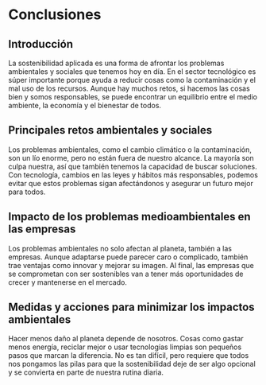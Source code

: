 # Conclusiones

## Introducción
La sostenibilidad aplicada es una forma de afrontar los problemas ambientales y sociales que tenemos hoy en día. En el sector tecnológico es súper importante porque ayuda a reducir cosas como la contaminación y el mal uso de los recursos. Aunque hay muchos retos, si hacemos las cosas bien y somos responsables, se puede encontrar un equilibrio entre el medio ambiente, la economía y el bienestar de todos.

## Principales retos ambientales y sociales
Los problemas ambientales, como el cambio climático o la contaminación, son un lío enorme, pero no están fuera de nuestro alcance. La mayoría son culpa nuestra, así que también tenemos la capacidad de buscar soluciones. Con tecnología, cambios en las leyes y hábitos más responsables, podemos evitar que estos problemas sigan afectándonos y asegurar un futuro mejor para todos.

## Impacto de los problemas medioambientales en las empresas
Los problemas ambientales no solo afectan al planeta, también a las empresas. Aunque adaptarse puede parecer caro o complicado, también trae ventajas como innovar y mejorar su imagen. Al final, las empresas que se comprometan con ser sostenibles van a tener más oportunidades de crecer y mantenerse en el mercado.

## Medidas y acciones para minimizar los impactos ambientales
Hacer menos daño al planeta depende de nosotros. Cosas como gastar menos energía, reciclar mejor o usar tecnologías limpias son pequeños pasos que marcan la diferencia. No es tan difícil, pero requiere que todos nos pongamos las pilas para que la sostenibilidad deje de ser algo opcional y se convierta en parte de nuestra rutina diaria.
